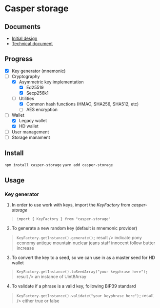 # Casper storage

## Documents
- [Initial design](https://github.com/CasperDash/casper-storage/blob/master/document/01-casper-storage-design.md)
- [Technical document](https://casperdash.github.io/casper-storage/)

## Progress
- [x] Key generator (mnemonic)
- [ ] Cryptography
  - [x] Asymmetric key implementation
    - [x] Ed25519
    - [x] Secp256k1
  - [ ] Utilities
    - [x] Common hash functions (HMAC, SHA256, SHA512, etc)
    - [ ] AES encryption
- [ ] Wallet
  - [x] Legacy wallet
  - [x] HD wallet
- [ ] User management
- [ ] Storage manament

## Install
`npm install casper-storage`
`yarn add casper-storage`

## Usage

### Key generator
1. In order to use work with keys, import the *KeyFactory* from *casper-storage*
> `import { KeyFactory } from "casper-storage"`
2. To generate a new random key (default is mnemonic provider)
> `KeyFactory.getInstance().generate();`
> result /> indicate pony economy antique mountain nuclear jeans staff innocent follow butter increase
3. To convert the key to a seed, so we can use in as a master seed for HD wallet
> `KeyFactory.getInstance().toSeedArray("your keyphrase here");`
> result /> an instance of Uint8Array
4. To validate if a phrase is a valid key, following BIP39 standard
> `KeyFactory.getInstance().validate("your keyphrase here");`
> result /> either true or false
